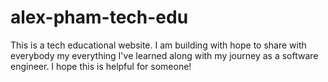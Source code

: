 # alex-pham-tech-edu
This is a tech educational website. I am building with hope to share with everybody my everything I've learned along with my journey as a software engineer. I hope this is helpful for someone!
